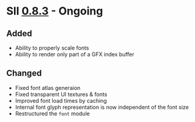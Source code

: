 # Sll [0.8.3] - Ongoing

## Added

- Ability to properly scale fonts
- Ability to render only part of a GFX index buffer

## Changed

- Fixed font atlas generaion
- Fixed transparent UI textures & fonts
- Improved font load times by caching
- Internal font glyph representation is now independent of the font size
- Restructured the `font` module

[0.8.3]: https://github.com/sl-lang/sll/compare/sll-v0.8.2...main
